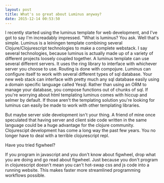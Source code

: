 ```yaml
---
layout: post
title: What's so great about Luminus anyway?
date: 2015-12-14 00:53:50
---
```


I recently started using the luminus template for web development, and I've got to say I'm increadably impressed. "What is luminus? You ask. Well that's simple. Luminus is a leiningen template combining several Clojure/Clojurescript technologies to make a complete webstack. I say several technologies, because luminus is actually made up of a variety of different projects loosely coupled together. A luminus template can use several different servers. It uses the ring library to interface with whichever server you choose to use. Routing is done with compojure. Luminus can configure itself to work with several different types of sql database. Your new web stack can interface with pretty much any sql database easily using a domain specific language called Yesql. Rather than using an ORM to manage your database, you compose functions out of chunks of sql. If you're worrying about html templating luminus comes with hiccup and selmer by default. If those aren't the templating solution you're looking for luminus can easily be made to work with other templating libraries.

But maybe server side development isn't your thing. A friend of mine once speculated that having server and client side code written in the same language could be a huge advantage for the clojure community. Clojurescipt development has come a long way the past few years. You no longer have to deal with a terrible clojurescript repl.

Have you tried figwheel?

If you program in javascript and you don't know about figwheel, drop what you are doing and go read about figwheel. Just because you don't program in clojurescript doesn't mean you can't hot-swap css and js code into a running website. This makes faster more streamlined programming workflows possible.
